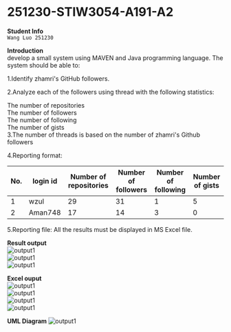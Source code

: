 # 251230-STIW3054-A191-A2
__Student Info__  
`Wang Luo 251230`

__Introduction__    
develop a small system using MAVEN and Java programming language. The system should be able to:

1.Identify zhamri's GitHub followers.

2.Analyze each of the followers using thread with the following statistics:

  The number of repositories  
  The number of followers  
  The number of following  
  The number of gists  
3.The number of threads is based on the number of zhamri's Github followers  

4.Reporting format:

| No. | login id | Number of repositories | Number of followers | Number of following | Number of gists |
|-----|----------|------------------------|---------------------|-----------|------------|
| 1   | wzul     | 29                     | 31                  |    1     |     5     |
| 2   | Aman748  | 17                     | 14                  |    3     |     0     |

5.Reporting file: All the results must be displayed in MS Excel file.

**Result output**  
![output1](https://github.com/WwLuo-1024/251230-STIW3054-A191-A2/blob/master/Images/001.png)    
![output1](https://github.com/WwLuo-1024/251230-STIW3054-A191-A2/blob/master/Images/002.png)  
![output1](https://github.com/WwLuo-1024/251230-STIW3054-A191-A2/blob/master/Images/003.png)  

**Excel ouput**  
![output1](https://github.com/WwLuo-1024/251230-STIW3054-A191-A2/blob/master/Images/004.png)  
![output1](https://github.com/WwLuo-1024/251230-STIW3054-A191-A2/blob/master/Images/005.png)  
![output1](https://github.com/WwLuo-1024/251230-STIW3054-A191-A2/blob/master/Images/006.png)  
![output1](https://github.com/WwLuo-1024/251230-STIW3054-A191-A2/blob/master/Images/007.png)  

**UML Diagram**
![output1](https://github.com/WwLuo-1024/251230-STIW3054-A191-A2/blob/master/Images/class_diagram.bmp)  

